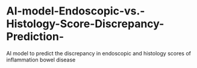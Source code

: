 # AI-model-Endoscopic-vs.-Histology-Score-Discrepancy-Prediction-
AI model to predict the discrepancy in endoscopic and histology scores of inflammation bowel disease
